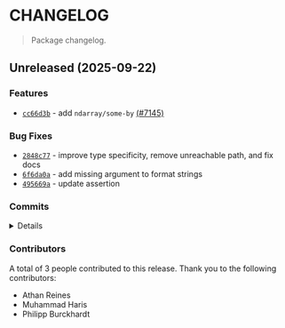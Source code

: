 # CHANGELOG

> Package changelog.

<section class="release" id="unreleased">

## Unreleased (2025-09-22)

<section class="features">

### Features

-   [`cc66d3b`](https://github.com/stdlib-js/stdlib/commit/cc66d3b709812126709d2d6c8232ffc2dbd8b576) - add `ndarray/some-by` [(#7145)](https://github.com/stdlib-js/stdlib/pull/7145)

</section>

<!-- /.features -->

<section class="bug-fixes">

### Bug Fixes

-   [`2848c77`](https://github.com/stdlib-js/stdlib/commit/2848c77bb0cf8fd2fc78fe72095a1aad2e545a36) - improve type specificity, remove unreachable path, and fix docs
-   [`6f6da0a`](https://github.com/stdlib-js/stdlib/commit/6f6da0afaa12ef31691ae659f6a005f140d81cd1) - add missing argument to format strings
-   [`495669a`](https://github.com/stdlib-js/stdlib/commit/495669aaf5064ff0043a6ceab9216a3b8c1c84f1) - update assertion

</section>

<!-- /.bug-fixes -->

<section class="commits">

### Commits

<details>

-   [`2848c77`](https://github.com/stdlib-js/stdlib/commit/2848c77bb0cf8fd2fc78fe72095a1aad2e545a36) - **fix:** improve type specificity, remove unreachable path, and fix docs _(by Athan Reines)_
-   [`6f6da0a`](https://github.com/stdlib-js/stdlib/commit/6f6da0afaa12ef31691ae659f6a005f140d81cd1) - **fix:** add missing argument to format strings _(by Philipp Burckhardt)_
-   [`599c41f`](https://github.com/stdlib-js/stdlib/commit/599c41f5fb2ec89c381b7902319b779be8cc6bd5) - **docs:** remove extra empty lines [(#7405)](https://github.com/stdlib-js/stdlib/pull/7405) _(by stdlib-bot)_
-   [`495669a`](https://github.com/stdlib-js/stdlib/commit/495669aaf5064ff0043a6ceab9216a3b8c1c84f1) - **fix:** update assertion _(by Athan Reines)_
-   [`cc66d3b`](https://github.com/stdlib-js/stdlib/commit/cc66d3b709812126709d2d6c8232ffc2dbd8b576) - **feat:** add `ndarray/some-by` [(#7145)](https://github.com/stdlib-js/stdlib/pull/7145) _(by Muhammad Haris, Athan Reines)_

</details>

</section>

<!-- /.commits -->

<section class="contributors">

### Contributors

A total of 3 people contributed to this release. Thank you to the following contributors:

-   Athan Reines
-   Muhammad Haris
-   Philipp Burckhardt

</section>

<!-- /.contributors -->

</section>

<!-- /.release -->

